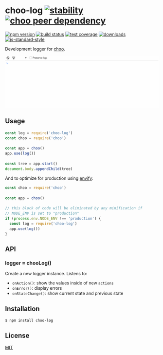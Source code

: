 # choo-log [![stability][0]][1] [![choo peer dependency][13]][14]
[![npm version][2]][3] [![build status][4]][5] [![test coverage][6]][7]
[![downloads][8]][9] [![js-standard-style][10]][11]

Development logger for [choo][12].

![screen capture](./screen.gif)

## Usage
```js
const log = require('choo-log')
const choo = require('choo')

const app = choo()
app.use(log())

const tree = app.start()
document.body.appendChild(tree)
```

And to optimize for production using
[envify](https://github.com/hughsk/envify):
```js
const choo = require('choo')

const app = choo()

// this block of code will be eliminated by any minification if
// NODE_ENV is set to "production"
if (process.env.NODE_ENV !== 'production') {
  const log = require('choo-log')
  app.use(log())
}
```

## API
### logger = chooLog()
Create a new logger instance. Listens to:
- `onAction()`: show the values inside of new `actions`
- `onError()`: display errors
- `onStateChange()`: show current state and previous state

## Installation
```sh
$ npm install choo-log
```

## License
[MIT](https://tldrlegal.com/license/mit-license)

[0]: https://img.shields.io/badge/stability-experimental-orange.svg?style=flat-square
[1]: https://nodejs.org/api/documentation.html#documentation_stability_index
[2]: https://img.shields.io/npm/v/choo-log.svg?style=flat-square
[3]: https://npmjs.org/package/choo-log
[4]: https://img.shields.io/travis/yoshuawuyts/choo-log/master.svg?style=flat-square
[5]: https://travis-ci.org/yoshuawuyts/choo-log
[6]: https://img.shields.io/codecov/c/github/yoshuawuyts/choo-log/master.svg?style=flat-square
[7]: https://codecov.io/github/yoshuawuyts/choo-log
[8]: http://img.shields.io/npm/dm/choo-log.svg?style=flat-square
[9]: https://npmjs.org/package/choo-log
[10]: https://img.shields.io/badge/code%20style-standard-brightgreen.svg?style=flat-square
[11]: https://github.com/feross/standard
[12]: https://github.com/yoshuawuyts/choo
[13]: https://img.shields.io/badge/built%20for%20choo-v4-ffc3e4.svg?style=flat-square
[14]: https://github.com/yoshuawuyts/choo
